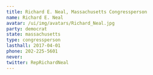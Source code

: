 ```yaml
---
title: Richard E. Neal, Massachusetts Congressperson
name: Richard E. Neal
avatar: /ui/img/avatars/Richard_Neal.jpg
party: democrat
state: massachusetts
type: congressperson
lasthall: 2017-04-01
phone: 202-225-5601
never: 
twitter: RepRichardNeal
---
```

